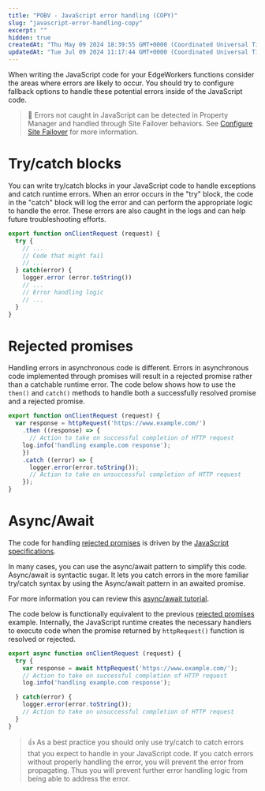 ```yaml
---
title: "POBV - JavaScript error handling (COPY)"
slug: "javascript-error-handling-copy"
excerpt: ""
hidden: true
createdAt: "Thu May 09 2024 18:39:55 GMT+0000 (Coordinated Universal Time)"
updatedAt: "Tue Jul 09 2024 11:17:44 GMT+0000 (Coordinated Universal Time)"
---
```

When writing the JavaScript code for your EdgeWorkers functions consider the areas where errors are likely to occur. You should try to configure fallback options to handle these potential errors inside of the JavaScript code.

> 📘 Errors not caught in JavaScript can be detected in Property Manager and handled through Site Failover behaviors. See [Configure Site Failover](site-failover.md) for more information.

# Try/catch blocks

You can write try/catch blocks in your JavaScript code to handle exceptions and catch runtime errors.  When an error occurs in the "try" block, the code in the "catch" block will log the error and can perform the appropriate logic to handle the error.  These errors are also caught in the logs and can help future troubleshooting efforts.

```javascript
export function onClientRequest (request) {
  try {
    // ...
    // Code that might fail
    // ...
  } catch(error) {
    logger.error (error.toString())
    // ...
    // Error handling logic
    // ...
  }
}

```

# Rejected promises

Handling errors in asynchronous code is different.  Errors in asynchronous code implemented through promises will result in a rejected promise rather than a catchable runtime error.  The code below shows how to use the `then()` and `catch()` methods to handle both a successfully resolved promise and a rejected promise.

```javascript
export function onClientRequest (request) {
  var response = httpRequest('https://www.example.com/')
    .then ((response) => {
      // Action to take on successful completion of HTTP request
    log.info('handling example.com response');
    })
    .catch ((error) => {
      logger.error(error.toString());
      // Action to take on unsuccessful completion of HTTP request
    });
}
```

# Async/Await

The code for handling [rejected promises](javascript-error-handling.md#rejected-promises) is driven by the [JavaScript specifications](https://developer.mozilla.org/en-US/docs/Web/JavaScript/Reference/Global_Objects/Promise). 

In many cases, you can use the async/await pattern to simplify this code.  Async/await is syntactic sugar. It lets you catch errors in the more familiar try/catch syntax by using the Async/await pattern in an awaited promise. 

For more information you can review this [async/await tutorial](https://javascript.info/async-await).  

The code below is functionally equivalent to the previous [rejected promises](javascript-error-handling.md#rejected-promises) example. Internally, the JavaScript runtime creates the necessary handlers to execute code when the promise returned by `httpRequest()` function is resolved or rejected.

```javascript
export async function onClientRequest (request) {
  try {
    var response = await httpRequest('https://www.example.com/');
    // Action to take on successful completion of HTTP request
    log.info('handling example.com response');

  } catch(error) {
    logger.error(error.toString());
    // Action to take on unsuccessful completion of HTTP request
  }
}
```

> 👍 As a best practice you should only use try/catch to catch errors that you expect to handle in your JavaScript code. If you catch errors without properly handling the error, you will prevent the error from propagating.  Thus you will prevent further error handling logic from being able to address the error.

